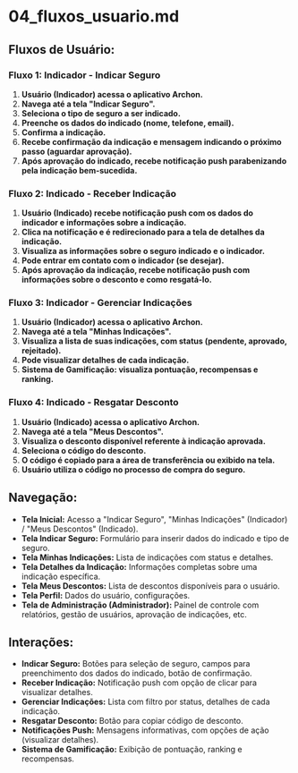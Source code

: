 # 04_fluxos_usuario.md

## Fluxos de Usuário:

### Fluxo 1: Indicador - Indicar Seguro

1. **Usuário (Indicador) acessa o aplicativo Archon.**
2. **Navega até a tela "Indicar Seguro".**
3. **Seleciona o tipo de seguro a ser indicado.**
4. **Preenche os dados do indicado (nome, telefone, email).**
5. **Confirma a indicação.**
6. **Recebe confirmação da indicação e mensagem indicando o próximo passo (aguardar aprovação).**
7. **Após aprovação do indicado, recebe notificação push parabenizando pela indicação bem-sucedida.**

### Fluxo 2: Indicado - Receber Indicação

1. **Usuário (Indicado) recebe notificação push com os dados do indicador e informações sobre a indicação.**
2. **Clica na notificação e é redirecionado para a tela de detalhes da indicação.**
3. **Visualiza as informações sobre o seguro indicado e o indicador.**
4. **Pode entrar em contato com o indicador (se desejar).**
5. **Após aprovação da indicação,  recebe notificação push com informações sobre o desconto e como resgatá-lo.**

### Fluxo 3: Indicador - Gerenciar Indicações

1. **Usuário (Indicador) acessa o aplicativo Archon.**
2. **Navega até a tela "Minhas Indicações".**
3. **Visualiza a lista de suas indicações, com status (pendente, aprovado, rejeitado).**
4. **Pode visualizar detalhes de cada indicação.**
5. **Sistema de Gamificação: visualiza pontuação, recompensas e ranking.**

### Fluxo 4: Indicado - Resgatar Desconto

1. **Usuário (Indicado) acessa o aplicativo Archon.**
2. **Navega até a tela "Meus Descontos".**
3. **Visualiza o desconto disponível referente à indicação aprovada.**
4. **Seleciona o código do desconto.**
5. **O código é copiado para a área de transferência ou exibido na tela.**
6. **Usuário utiliza o código no processo de compra do seguro.**


## Navegação:

* **Tela Inicial:** Acesso a "Indicar Seguro", "Minhas Indicações" (Indicador) / "Meus Descontos" (Indicado).
* **Tela Indicar Seguro:** Formulário para inserir dados do indicado e tipo de seguro.
* **Tela Minhas Indicações:** Lista de indicações com status e detalhes.
* **Tela Detalhes da Indicação:**  Informações completas sobre uma indicação específica.
* **Tela Meus Descontos:** Lista de descontos disponíveis para o usuário.
* **Tela Perfil:** Dados do usuário, configurações.
* **Tela de Administração (Administrador):** Painel de controle com relatórios, gestão de usuários, aprovação de indicações, etc.


## Interações:

* **Indicar Seguro:** Botões para seleção de seguro, campos para preenchimento dos dados do indicado, botão de confirmação.
* **Receber Indicação:** Notificação push com opção de clicar para visualizar detalhes.
* **Gerenciar Indicações:** Lista com filtro por status, detalhes de cada indicação.
* **Resgatar Desconto:** Botão para copiar código de desconto.
* **Notificações Push:** Mensagens informativas, com opções de ação (visualizar detalhes).
* **Sistema de Gamificação:**  Exibição de pontuação, ranking e recompensas.


